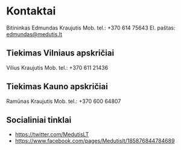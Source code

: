 # Kontaktai

Bitininkas Edmundas Kraujutis
Mob. tel.: +370 614 75643
El. paštas: edmundas@medutis.lt

## Tiekimas Vilniaus apskričiai

Vilius Kraujutis
Mob. tel.: +370 611 21436

## Tiekimas Kauno apskričiai

Ramūnas Kraujutis
Mob. tel.: +370 600 64807

## Socialiniai tinklai

- https://twitter.com/MedutisLT
- https://www.facebook.com/pages/Medutislt/185876844784689
